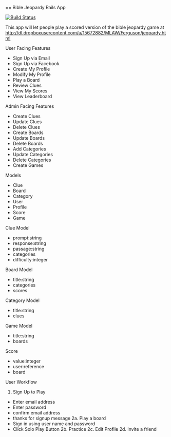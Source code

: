 == Bible Jeopardy Rails App

[![Build Status](https://travis-ci.org/mikewyattdesign/bible_jeopardy.svg?branch=master)](https://travis-ci.org/mikewyattdesign/bible_jeopardy)

This app will let people play a scored version of the bible jeopardy game at 
http://dl.dropboxusercontent.com/u/15672882/MLAW/Ferguson/jeopardy.html

User Facing Features
- Sign Up via Email
- Sign Up via Facebook
- Create My Profile
- Modify My Profile
- Play a Board
- Review Clues
- View My Scores
- View Leaderboard

Admin Facing Features
- Create Clues
- Update Clues
- Delete Clues
- Create Boards
- Update Boards
- Delete Boards
- Add Categories
- Update Categories
- Delete Categories
- Create Games

Models

- Clue
- Board
- Category
- User
- Profile
- Score
- Game

Clue Model
- prompt:string
- response:string
- passage:string
- categories
- difficulty:integer

Board Model
- title:string
- categories
- scores

Category Model
- title:string
- clues

Game Model
- title:string
- boards

Score
- value:integer
- user:reference
- board

User Workflow

1. Sign Up to Play
- Enter email address
- Enter password
- confirm email address
- thanks for signup message
2a. Play a board
- Sign in using user name and password
- Click Solo Play Button
2b. Practice
2c. Edit Profile
2d. Invite a friend

